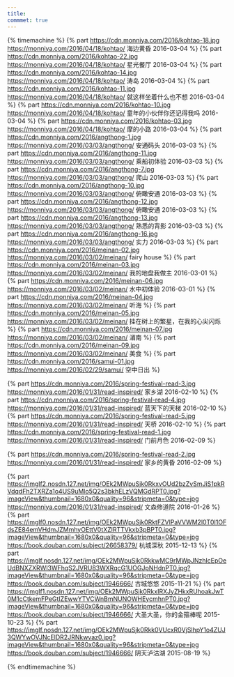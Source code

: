 ```yaml
---
title:  
commmet: true
---
```

  

{% timemachine %}
{% part https://cdn.monniya.com/2016/kohtao-18.jpg https://monniya.com/2016/04/18/kohtao/ 海边黄昏 2016-03-04 %}
{% part https://cdn.monniya.com/2016/kohtao-22.jpg https://monniya.com/2016/04/18/kohtao/ 星光餐厅 2016-03-04 %}
{% part https://cdn.monniya.com/2016/kohtao-14.jpg https://monniya.com/2016/04/18/kohtao/ 涛岛 2016-03-04 %}
{% part https://cdn.monniya.com/2016/kohtao-11.jpg https://monniya.com/2016/04/18/kohtao/ 就这样坐着什么也不想 2016-03-04 %}
{% part https://cdn.monniya.com/2016/kohtao-10.jpg https://monniya.com/2016/04/18/kohtao/ 童年的小伙伴你还记得我吗 2016-03-04 %}
{% part https://cdn.monniya.com/2016/kohtao-03.jpg https://monniya.com/2016/04/18/kohtao/ 摩的小路 2016-03-04 %}
{% part https://cdn.monniya.com/2016/angthong-1.jpg https://monniya.com/2016/03/03/angthong/ 安通码头 2016-03-03 %}
{% part https://cdn.monniya.com/2016/angthong-11.jpg https://monniya.com/2016/03/03/angthong/ 乘船初体验 2016-03-03 %}
{% part https://cdn.monniya.com/2016/angthong-7.jpg https://monniya.com/2016/03/03/angthong/ 爬山 2016-03-03 %}
{% part https://cdn.monniya.com/2016/angthong-10.jpg https://monniya.com/2016/03/03/angthong/ 俯瞰安通 2016-03-03 %}
{% part https://cdn.monniya.com/2016/angthong-12.jpg https://monniya.com/2016/03/03/angthong/ 俯瞰安通 2016-03-03 %}
{% part https://cdn.monniya.com/2016/angthong-13.jpg https://monniya.com/2016/03/03/angthong/ 熟悉的背影 2016-03-03 %}
{% part https://cdn.monniya.com/2016/angthong-16.jpg https://monniya.com/2016/03/03/angthong/ 实力 2016-03-03 %}
{% part https://cdn.monniya.com/2016/meinan-02.jpg https://monniya.com/2016/03/02/meinan/ fairy house %}
{% part https://cdn.monniya.com/2016/meinan-03.jpg https://monniya.com/2016/03/02/meinan/ 我的地盘我做主 2016-03-01 %}
{% part https://cdn.monniya.com/2016/meinan-06.jpg https://monniya.com/2016/03/02/meinan/ 水中初体验 2016-03-01 %}
{% part https://cdn.monniya.com/2016/meinan-04.jpg https://monniya.com/2016/03/02/meinan/  听海 %}
{% part https://cdn.monniya.com/2016/meinan-05.jpg https://monniya.com/2016/03/02/meinan/  挂在树上的繁星，在我的心尖闪烁 %}
{% part https://cdn.monniya.com/2016/meinan-07.jpg https://monniya.com/2016/03/02/meinan/  湄南 %}
{% part https://cdn.monniya.com/2016/meinan-09.jpg https://monniya.com/2016/03/02/meinan/  美食 %}
{% part https://cdn.monniya.com/2016/samui-01.jpg https://monniya.com/2016/02/29/samui/  空中日出 %}

{% part https://cdn.monniya.com/2016/spring-festival-read-3.jpg https://monniya.com/2016/01/31/read-inspired/ 家乡湖 2016-02-10 %}
{% part https://cdn.monniya.com/2016/spring-festival-read-4.jpg https://monniya.com/2016/01/31/read-inspired/ 蓝天下的天梯 2016-02-10 %}
{% part https://cdn.monniya.com/2016/spring-festival-read-5.jpg https://monniya.com/2016/01/31/read-inspired/ 天桥 2016-02-10 %}
{% part https://cdn.monniya.com/2016/spring-festival-read-1.jpg https://monniya.com/2016/01/31/read-inspired/ 门前月色 2016-02-09 %}

{% part https://cdn.monniya.com/2016/spring-festival-read-2.jpg https://monniya.com/2016/01/31/read-inspired/ 家乡的黄昏 2016-02-09 %}

{% part https://imglf2.nosdn.127.net/img/OEk2MWpuSjk0RkxvOUd2bzZvSmJiS1pkRVdqdFh2TXRZa1o4US9uMlo5Q2s3bkhELzVQMGdRPT0.jpg?imageView&thumbnail=1680x0&quality=96&stripmeta=0&type=jpg https://monniya.com/2016/01/31/read-inspired/ 文森修道院 2016-01-26 %}
{% part https://imglf0.nosdn.127.net/img/OEk2MWpuSjk0RktFZVlPaVVWM2l0T0I1OFdsZE84emVHdmJZMmhyOEttV0tXZlRTTVkxb3pBPT0.jpg?imageView&thumbnail=1680x0&quality=96&stripmeta=0&type=jpg https://book.douban.com/subject/26658379/ 杭城深秋 2015-12-13 %}
{% part https://imglf.nosdn.127.net/img/OEk2MWpuSjk0RkkwMC9rMWpJNzhlcEpOeUdBNXZXRWl3WFhqS2JVRU83WXRqcG1UOGJpNHdnPT0.jpg?imageView&thumbnail=1680x0&quality=96&stripmeta=0&type=jpg https://book.douban.com/subject/1946666/ 古城悠悠 2015-11-21 %}
{% part https://imglf1.nosdn.127.net/img/OEk2MWpuSjk0RkxIRXJyZHkxRUhoakJwT0M1cCtkemFPeGtIZEwwYTVCWnBmNUNOWHEycmhnPT0.jpg?imageView&thumbnail=1680x0&quality=96&stripmeta=0&type=jpg https://book.douban.com/subject/1946666/ 大圣大圣，你的金箍棒呢 2015-10-23 %}
{% part https://imglf.nosdn.127.net/img/OEk2MWpuSjk0Rkk0VUcxR0VjSlhpY1o4ZUJ3QWYwOVJNcElDR2JRNkwvaz0.jpg?imageView&thumbnail=1680x0&quality=96&stripmeta=0&type=jpg https://book.douban.com/subject/1946666/ 阴天泸沽湖 2015-08-19 %}


{% endtimemachine %}